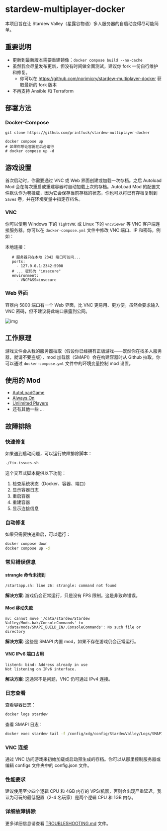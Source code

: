 # stardew-multiplayer-docker

本项目旨在让 Stardew Valley（星露谷物语）多人服务器的自启动变得尽可能简单。

## 重要说明

 - 更新到最新版本需要重建镜像：`docker compose build --no-cache`
 - 虽然我会尽量发布更新，但没有时间做全面测试，建议你 fork 一份自行维护和修复。
   - 你可以在 https://github.com/norimicry/stardew-multiplayer-docker 获取最新的 fork 版本
 - 不再支持 Ansible 和 Terraform

## 部署方法

### Docker-Compose

```
git clone https://github.com/printfuck/stardew-multiplayer-docker

docker compose up
# 如果你想让容器在后台运行
# docker compose up -d
```

## 游戏设置

首次启动时，你需要通过 VNC 或 Web 界面创建或加载一次存档。之后 Autoload Mod 会在每次重启或重建容器时自动加载上次的存档。AutoLoad Mod 的配置文件默认作为卷挂载，因为它会保存当前存档的状态，你也可以将已有存档复制到 `Saves` 卷，并在环境变量中指定存档名。

### VNC

你可以使用 Windows 下的 `TightVNC` 或 Linux 下的 `vncviewer` 等 VNC 客户端连接服务器。你可以在 `docker-compose.yml` 文件中修改 VNC 端口、IP 和密码，例如：

本地连接：
```
   # 服务器只在本地 2342 端口可访问...
   ports:
     - 127.0.0.1:2342:5900
   # ... 密码为 "insecure"
   environment:
     - VNCPASS=insecure
```

### Web 界面

容器内 5800 端口有一个 Web 界面，比 VNC 更易用、更方便。虽然会要求输入 VNC 密码，但不建议将此端口暴露到公网。

![img](https://store.eris.cc/uploads/859865e1ab5b23fb223923d9a7e4806b.PNG)

## 工作原理

游戏文件会从我的服务器拉取（假设你已经拥有正版游戏——既然你在找多人服务器，就请不要盗版），mod 加载器（SMAPI）会在构建容器时从 Github 拉取。你可以通过 `docker-compose.yml` 文件中的环境变量控制 mod 设置。

## 使用的 Mod

* [AutoLoadGame](https://www.nexusmods.com/stardewvalley/mods/2509)
* [Always On](https://community.playstarbound.com/threads/updating-mods-for-stardew-valley-1-4.156000/page-20#post-3353880)
* [Unlimited Players](https://www.nexusmods.com/stardewvalley/mods/2213)
* 还有其他一些 ...

## 故障排除

### 快速修复

如果遇到启动问题，可以运行故障排除脚本：

```bash
./fix-issues.sh
```

这个交互式脚本提供以下功能：
1. 检查系统状态（Docker、容器、端口）
2. 显示容器日志
3. 重启容器
4. 重建容器
5. 显示连接信息

### 自动修复

如果只需要快速重启，可以运行：

```bash
docker compose down
docker compose up -d
```

### 常见错误信息

#### strangle 命令未找到
```
/startapp.sh: line 26: strangle: command not found
```
**解决方案**: 游戏仍会正常运行，只是没有 FPS 限制。这是非致命错误。

#### Mod 移动失败
```
mv: cannot move '/data/stardew/Stardew Valley/Mods.bak/ConsoleCommands' to '/data/mods/SMAPI_BUILD_IN/.ConsoleCommands': No such file or directory
```
**解决方案**: 这些是 SMAPI 内置 mod，如果不存在游戏仍会正常运行。

#### VNC IPv6 端口占用
```
listen6: bind: Address already in use
Not listening on IPv6 interface.
```
**解决方案**: 这通常不是问题，VNC 仍可通过 IPv4 连接。

### 日志查看

查看容器日志：
```bash
docker logs stardew
```

查看 SMAPI 日志：
```bash
docker exec stardew tail -f /config/xdg/config/StardewValley/Logs/SMAPI-latest.txt
```

### VNC 连接

通过 VNC 访问游戏来初始加载或启动预生成的存档。你可以从那里控制服务器或编辑 configs 文件夹中的 config.json 文件。

### 性能要求

建议使用至少四个逻辑 CPU 和 4GB 内存的 VPS/机器，否则会出现严重延迟。我认为可玩的最低配置（2-4 名玩家）是两个逻辑 CPU 和 1GB 内存。

### 详细故障排除

更多详细信息请查看 [TROUBLESHOOTING.md](TROUBLESHOOTING.md) 文件。
